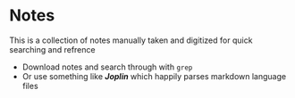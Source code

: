 # Notes

This is a collection of notes manually taken and digitized for quick searching and refrence

- Download notes and search through with `grep`
- Or use something like ***Joplin*** which happily parses markdown language files
